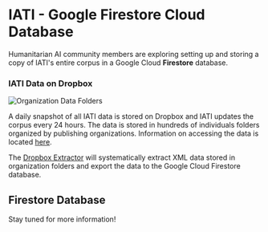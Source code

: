 # IATI - Google Firestore Cloud Database
Humanitarian AI community members are exploring setting up and storing a copy of IATI's entire corpus in a Google Cloud **Firestore** database.

### IATI Data on Dropbox
![Organization Data Folders](https://github.com/Humanitarian-AI/IATI-XML-Dataset/blob/master/Media/IATI_Org_Folders.png)

A daily snapshot of all IATI data is stored on Dropbox and IATI updates the corpus every 24 hours. The data is stored in hundreds of individuals folders organized by publishing organizations. Information on accessing the data is located [here](https://github.com/codeforIATI/iati-data-dump).

The [Dropbox Extractor](https://github.com/Humanitarian-AI/IATI-Extractor) will systematically extract XML data stored in organization folders and export the data to the Google Cloud Firestore database.

## Firestore Database

Stay tuned for more information!
